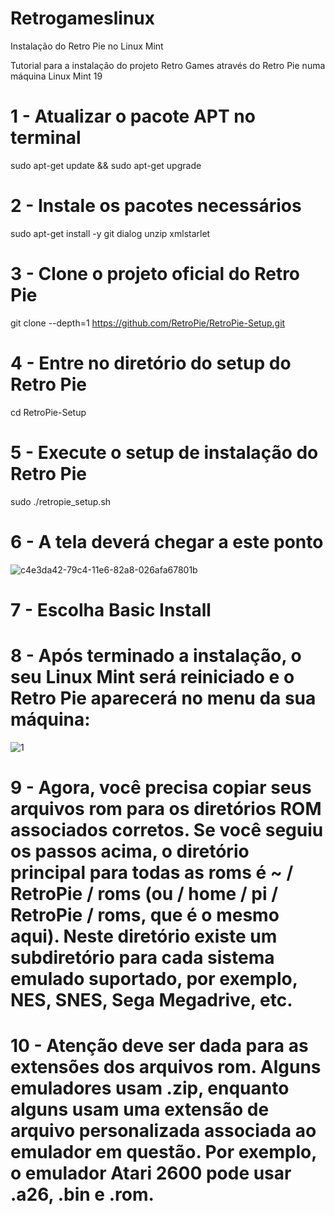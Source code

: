 # Retrogameslinux
Instalação do Retro Pie no Linux Mint

Tutorial para a instalação do projeto Retro Games através do Retro Pie numa máquina Linux Mint 19

# 1 - Atualizar o pacote APT no terminal
sudo apt-get update && sudo apt-get upgrade

# 2 - Instale os pacotes necessários
sudo apt-get install -y git dialog unzip xmlstarlet

# 3 - Clone o projeto oficial do Retro Pie
git clone --depth=1 https://github.com/RetroPie/RetroPie-Setup.git

# 4 - Entre no diretório do setup do Retro Pie
cd RetroPie-Setup

# 5 - Execute o setup de instalação do Retro Pie
sudo ./retropie_setup.sh

# 6 - A tela deverá chegar a este ponto
![c4e3da42-79c4-11e6-82a8-026afa67801b](https://user-images.githubusercontent.com/43183325/45712319-66c25100-bb62-11e8-8012-3e02ee8dda8d.png)

# 7 - Escolha Basic Install

# 8 - Após terminado a instalação, o seu Linux Mint será reiniciado e o Retro Pie aparecerá no menu da sua máquina:
![1](https://user-images.githubusercontent.com/43183325/45713616-ee5d8f00-bb65-11e8-9e9f-a26d898204da.png)

# 9 - Agora, você precisa copiar seus arquivos rom para os diretórios ROM associados corretos. Se você seguiu os passos acima, o diretório principal para todas as roms é ~ / RetroPie / roms (ou / home / pi / RetroPie / roms, que é o mesmo aqui). Neste diretório existe um subdiretório para cada sistema emulado suportado, por exemplo, NES, SNES, Sega Megadrive, etc.


# 10 - Atenção deve ser dada para as extensões dos arquivos rom. Alguns emuladores usam .zip, enquanto alguns usam uma extensão de arquivo personalizada associada ao emulador em questão. Por exemplo, o emulador Atari 2600 pode usar .a26, .bin e .rom.


